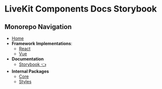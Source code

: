 # LiveKit Components Docs **Storybook**

<!--NAV_START-->
## Monorepo Navigation
* [Home](/README.md)
* **Framework Implementations**:
    * [React](/packages/react/README.md)
    * [Vue](/packages/vue/README.md)
* **Documentation**
    * [Storybook 👈](/docs/storybook/README.md)
* **Internal Packages**
    * [Core](/packages/core/README.md)
    * [Styles](/packages/styles/README.md)
<!--NAV_END-->